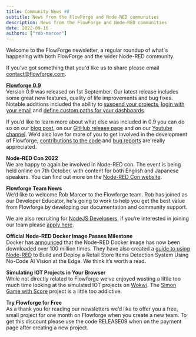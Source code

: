 ```yaml
---
title: Community News #8
subtitle: News from the FlowForge and Node-RED communities
description: News from the FlowForge and Node-RED communities
date: 2022-09-16
authors: ["rob-marcer"]
---
```


Welcome to the FlowForge newsletter, a regular roundup of what\`s happening with both FlowForge and the wider Node-RED community.
<!--more-->
If you've got something that you'd like us to share please email [contact@flowforge.com](mailto:contact@flowforge.com).

[**Flowforge 0.9**](https://flowforge.com/blog/2022/09/flowforge-09-released/)   
Version 0.9 was released on 1st September. Our latest release includes some great new features, quality of life improvements and bug fixes. Notable additions included the ability to [suspend your projects](https://github.com/flowforge/flowforge/pull/893), [login with your email](https://github.com/flowforge/flowforge/pull/856) and [define custom paths for your dashboards](https://github.com/flowforge/flowforge/issues/774).  

If you’d like to learn more about what else was included in 0.9 you can do so on our [blog post](https://flowforge.com/blog/2022/09/flowforge-09-released/), on our [GitHub release page](https://github.com/flowforge/flowforge/releases/tag/v0.9.0) and on our [Youtube channel](https://www.youtube.com/watch?v=d23Pmyc0k7I). We’d also love for more of you to get involved in the development of Flowforge, [contributions to the code](https://github.com/flowforge/flowforge/blob/main/CONTRIBUTING.md) and [bug reports](https://github.com/flowforge/flowforge/issues) are really appreciated.
    
**Node-RED Con 2022**  
We are happy to again be involved in Node-RED con. The event is being held online on 7th October, with content for both English and Japanese speakers. You can find out more on the [Node-RED Con website](https://nrcon.nodered.org/).  

**Flowforge Team News**  
We’d like to welcome Rob Marcer to the Flowforge team. Rob has joined as our Developer Educator, he's going to work to help you get the best value from Flowforge by developing our documentation and community support.  
  
We are also recruiting for [NodeJS Developers](https://boards.greenhouse.io/flowforge/jobs/4463977004), if you’re interested in joining our team please [apply here](https://boards.greenhouse.io/flowforge/jobs/4463977004#app).
    
**Official Node-RED Docker Image Passes Milestone**  
Docker has [announced](https://twitter.com/Docker/status/1559919666721693699?t=QBzGGzY2kJ12Z5aoi1QPTA) that the Node-RED Docker image has now been downloaded over 100 million times. They have also created a [guide to using Node-RED](https://www.docker.com/blog/build-retail-store-items-detection-system-no-code-ai/?utm_campaign=2022-08-17-brnd-nocode&utm_medium=social&utm_source=twitter) to Build and Deploy a Retail Store Items Detection System Using No-Code AI Vision at the Edge. We think it’s worth a read.
    
**Simulating IOT Projects in Your Browser**  
While not directly related to Flowforge we’ve enjoyed wasting a little too much time looking at the simulated IOT projects on [Wokwi](https://wokwi.com/). The [Simon Game with Score](https://wokwi.com/projects/328451800839488084) project is a little too addictive.
    
**Try Flowforge for Free**  
As a thank you for reading our newsletters we’d like to offer you a free, small project for one month on Flowforge when you create a new team. To get this discount please use the code RELEASE09 when on the payment page after creating a new project.
